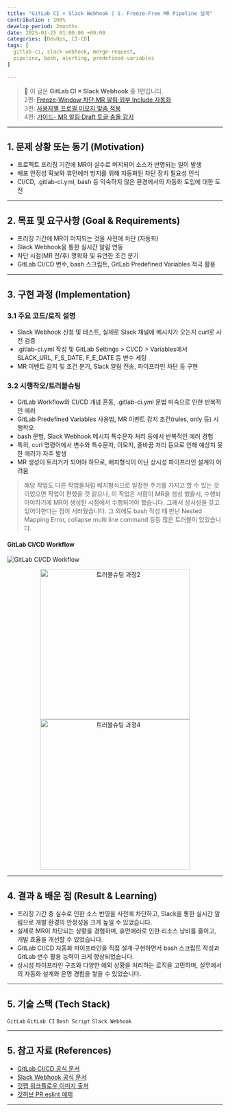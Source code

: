```yaml
---
title: "GitLab CI × Slack Webhook | 1. Freeze-Free MR Pipeline 설계"
contribution : 100%
develop_period: 2months
date: 2025-01-25 01:00:00 +09:00
categories: [DevOps, CI-CD]
tags: [
  gitlab-ci, slack-webhook, merge-request,
  pipeline, bash, alerting, predefined-variables
]

---
```


> 📌 이 글은 **GitLab CI × Slack Webhook** 중 1편입니다.  
> 2편: [Freeze-Window 차단·MR 알림·외부 Include 자동화](/posts/gitlab_ci_1)  
> 3편: [사용자별 프로필 이모지 맞춤 적용](/posts/gitlab_ci_2)  
> 4편: [가이드- MR 알림·Draft 토글·충돌 감지](/posts/gitlab_ci_2024)

---


## 1. 문제 상황 또는 동기 (Motivation)
- 프로젝트 프리징 기간에 MR이 실수로 머지되어 소스가 반영되는 일이 발생
- 배포 안정성 확보와 휴먼에러 방지를 위해 자동화된 차단 장치 필요성 인식
- CI/CD, .gitlab-ci.yml, bash 등 익숙하지 않은 환경에서의 자동화 도입에 대한 도전

---

## 2. 목표 및 요구사항 (Goal & Requirements)
- 프리징 기간에 MR이 머지되는 것을 사전에 차단 (자동화)
- Slack Webhook을 통한 실시간 알림 연동
- 차단 시점(MR 전/후) 명확화 및 유연한 조건 분기
- GitLab CI/CD 변수, bash 스크립트, GitLab Predefined Variables 적극 활용

---

## 3. 구현 과정 (Implementation)
### 3.1 주요 코드/로직 설명
- Slack Webhook 신청 및 테스트, 실제로 Slack 채널에 메시지가 오는지 curl로 사전 검증
- .gitlab-ci.yml 작성 및 GitLab Settings > CI/CD > Variables에서 SLACK_URL, F_S_DATE, F_E_DATE 등 변수 세팅
- MR 이벤트 감지 및 조건 분기, Slack 알림 전송, 파이프라인 차단 등 구현


### 3.2 시행착오/트러블슈팅
- GitLab Workflow와 CI/CD 개념 혼동, .gitlab-ci.yml 문법 미숙으로 인한 반복적인 에러
- GitLab Predefined Variables 사용법, MR 이벤트 감지 조건(rules, only 등) 시행착오
- bash 문법, Slack Webhook 메시지 특수문자 처리 등에서 반복적인 에러 경험
- 특히, curl 명령어에서 변수와 특수문자, 이모지, 줄바꿈 처리 등으로 인해 예상치 못한 에러가 자주 발생
- MR 생성이 트리거가 되어야 하므로, 배치형식이 아닌 상시성 파이프라인 설계의 어려움

> 해당 작업도 다른 작업들처럼 배치형식으로 일정한 주기를 가지고 할 수 있는 것이었으면 작업이 편했을 것 같으나, 이 작업은 사람이 MR을 생성 했을시, 수행되어야하기에 MR이 생성된 시점에서 수행되어야 했습니다. 그래서 상시성을 갖고 있어야한다는 점이 서러웠습니다. 그 외에도 bash 작성 때 만난 Nested Mapping Error, collapse multi line command 등등 많은 트러블이 있었습니다.

#### GitLab CI/CD Workflow
![GitLab CI/CD Workflow](https://workshop.infograb.io/gitlab-ci/images/1/gitlab_ci_cd_workflow.png)


<div style="text-align:center">
  <img src="/assets/img/2025-01-25/2025-01-25-gitlab_ci_0_1.png" alt="트러블슈팅 과정2" style="width: 350px; max-width: 100%; display:inline-block; margin:0 8px;" />
  <img src="/assets/img/2025-01-25/2025-01-25-gitlab_ci_0_2.png" alt="트러블슈팅 과정4" style="width: 350px; max-width: 100%; display:inline-block; margin:0 8px;" />
</div>

---


## 4. 결과 & 배운 점 (Result & Learning)


- 프리징 기간 중 실수로 인한 소스 반영을 사전에 차단하고, Slack을 통한 실시간 알림으로 개발 환경의 안정성을 크게 높일 수 있었습니다.
- 실제로 MR이 차단되는 상황을 경험하며, 휴먼에러로 인한 리소스 낭비를 줄이고, 개발 효율을 개선할 수 있었습니다.
- GitLab CI/CD 자동화 파이프라인을 직접 설계·구현하면서 bash 스크립트 작성과 GitLab 변수 활용 능력이 크게 향상되었습니다.
- 상시성 파이프라인 구조와 다양한 예외 상황을 처리하는 로직을 고민하며, 실무에서의 자동화 설계와 운영 경험을 쌓을 수 있었습니다.

---

## 5. 기술 스택 (Tech Stack)
`GitLab` `GitLab CI` `Bash Script` `Slack Webhook` 

---

## 5. 참고 자료 (References)
- [GitLab CI/CD 공식 문서](https://docs.gitlab.com/ee/ci/)
- [Slack Webhook 공식 문서](https://api.slack.com/messaging/webhooks)
- [깃랩 워크플로우 이미지 출처](https://workshop.infograb.io/gitlab-ci/11_introduction-to-gitlab-cicd/2_gitlab_ci_cd_workflow/)
- [깃허브 PR eslint 예제](https://marshallku.com/web/tips/pull-request%EB%A5%BC-%EB%B3%91%ED%95%A9%ED%95%98%EA%B8%B0-%EC%A0%84%EC%97%90-%EC%BD%94%EB%93%9C-%EA%B2%80%EC%82%AC%ED%95%98%EA%B8%B0)

---
